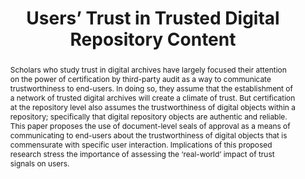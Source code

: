 ---
abstract: Scholars who study trust in digital archives have largely focused their
  attention on the power of certification by third-party audit as a way to communicate
  trustworthiness to end-users. In doing so, they assume that the establishment of
  a network of trusted digital archives will create a climate of trust. But certification
  at the repository level also assumes the trustworthiness of digital objects within
  a repository; specifically that digital repository objects are authentic and reliable.
  This paper proposes the use of document-level seals of approval as a means of communicating
  to end-users about the trustworthiness of digital objects that is commensurate with
  specific user interaction. Implications of this proposed research stress the importance
  of assessing the ‘real-world’ impact of trust signals on users.
creators:
- Donaldson, Devan Ray
date: null
document_url: https://services.phaidra.univie.ac.at/api/object/o:294204/download
grand_parent: iPRES
institutions: []
keywords:
- singapore
- authenticity
- end-users
- integrity
- trust
- trusted digital repositories
landing_page_url: https://phaidra.univie.ac.at/o:294204
language: eng
layout: publication
license: CC BY-SA 3.0 AT
notes_url: null
parent: iPRES 2011
presentation_url: null
publication_type: paper
size: 492321
source_name: iPRES
title: Users’ Trust in Trusted Digital Repository Content
year: 2011
---